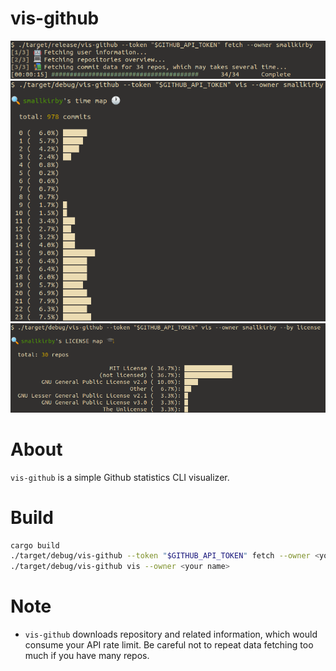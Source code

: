 # vis-github

![vis-github](img/img4.png)
![vis-github](img/img5.png)
![vis-github](img/img6.png)

# About

`vis-github` is a simple Github statistics CLI visualizer.

# Build

```build.sh
cargo build
./target/debug/vis-github --token "$GITHUB_API_TOKEN" fetch --owner <your name>
./target/debug/vis-github vis --owner <your name>
```

# Note

- `vis-github` downloads repository and related information, which would consume your API rate limit. Be careful not to repeat data fetching too much if you have many repos.
